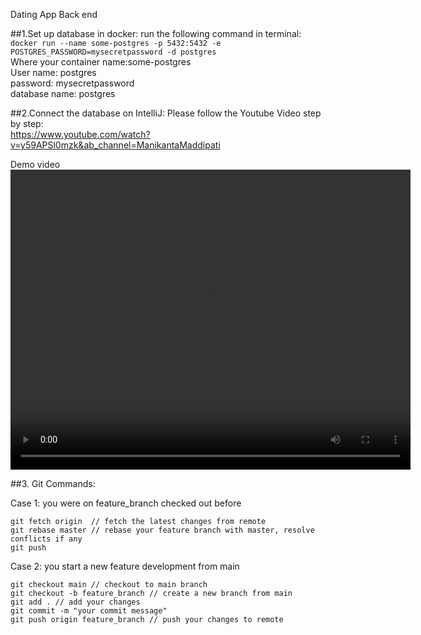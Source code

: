 Dating App Back end

##1.Set up database in docker:
run the following command in terminal: <br>
`docker run --name some-postgres -p 5432:5432 -e POSTGRES_PASSWORD=mysecretpassword -d postgres` <br>
Where your container name:some-postgres <br>
User name: postgres <br>
password: mysecretpassword <br>
database name: postgres <br>

##2.Connect the database on IntelliJ:
Please follow the Youtube Video step by step: <br>
https://www.youtube.com/watch?v=y59APSl0mzk&ab_channel=ManikantaMaddipati


Demo video
<video width="640" height="480" src="/doc/demo_video.mov">


##3. Git Commands:

Case 1: you were on feature_branch checked out before
```
git fetch origin  // fetch the latest changes from remote
git rebase master // rebase your feature branch with master, resolve conflicts if any
git push 
```

Case 2: you start a new feature development from main
```
git checkout main // checkout to main branch
git checkout -b feature_branch // create a new branch from main
git add . // add your changes
git commit -m "your commit message"
git push origin feature_branch // push your changes to remote
```
